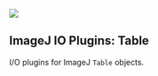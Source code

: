 [![](https://travis-ci.org/imagej/imagej-plugins-io-table.svg?branch=master)](https://travis-ci.org/imagej/imagej-plugins-io-table)

ImageJ IO Plugins: Table
------------------------

I/O plugins for ImageJ `Table` objects.